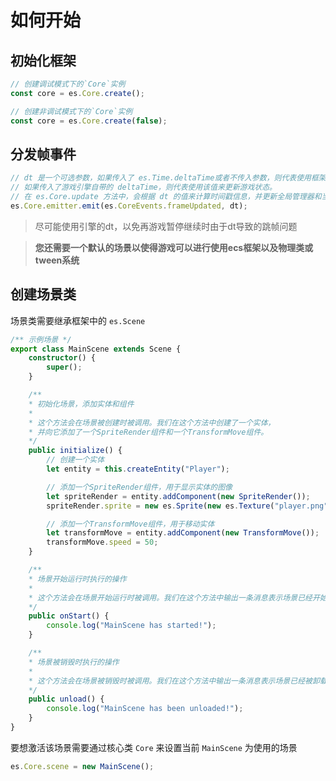 # 如何开始

## 初始化框架

```typescript
// 创建调试模式下的`Core`实例
const core = es.Core.create();

// 创建非调试模式下的`Core`实例
const core = es.Core.create(false);
```

## 分发帧事件

```typescript
// dt 是一个可选参数，如果传入了 es.Time.deltaTime或者不传入参数，则代表使用框架的内置的时间差来更新游戏状态；
// 如果传入了游戏引擎自带的 deltaTime，则代表使用该值来更新游戏状态。
// 在 es.Core.update 方法中，会根据 dt 的值来计算时间戳信息，并更新全局管理器和当前场景的状态
es.Core.emitter.emit(es.CoreEvents.frameUpdated, dt);
```

> 尽可能使用引擎的dt，以免再游戏暂停继续时由于dt导致的跳帧问题

> **您还需要一个默认的场景以使得游戏可以进行使用ecs框架以及物理类或tween系统**

## 创建场景类

场景类需要继承框架中的 `es.Scene`

```typescript
/** 示例场景 */
export class MainScene extends Scene {
    constructor() {
        super();
    }

    /**
    * 初始化场景，添加实体和组件
    *
    * 这个方法会在场景被创建时被调用。我们在这个方法中创建了一个实体，
    * 并向它添加了一个SpriteRender组件和一个TransformMove组件。
    */
    public initialize() {
        // 创建一个实体
        let entity = this.createEntity("Player");

        // 添加一个SpriteRender组件，用于显示实体的图像
        let spriteRender = entity.addComponent(new SpriteRender());
        spriteRender.sprite = new es.Sprite(new es.Texture("player.png"));

        // 添加一个TransformMove组件，用于移动实体
        let transformMove = entity.addComponent(new TransformMove());
        transformMove.speed = 50;
    }

    /**
    * 场景开始运行时执行的操作
    *
    * 这个方法会在场景开始运行时被调用。我们在这个方法中输出一条消息表示场景已经开始运行。
    */
    public onStart() {
        console.log("MainScene has started!");
    }

    /**
    * 场景被销毁时执行的操作
    *
    * 这个方法会在场景被销毁时被调用。我们在这个方法中输出一条消息表示场景已经被卸载。
    */
    public unload() {
        console.log("MainScene has been unloaded!");
    }
}
```

要想激活该场景需要通过核心类 `Core` 来设置当前 `MainScene` 为使用的场景

```typescript
es.Core.scene = new MainScene();
```
